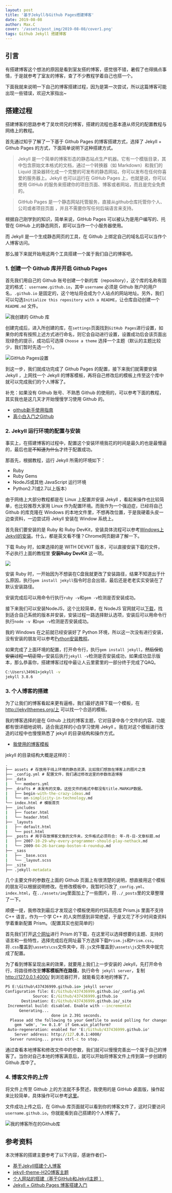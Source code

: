 ```yaml
---
layout: post
title: '基于Jekyll与Github Pages搭建博客'
date: 2019-08-08
author: Max.C
cover: '/assets/post_img/2019-08-08/cover1.png'
tags: Github Jekyll 搭建博客
---
```


## 引言
有搭建博客这个想法的原因是看到室友搭的博客，感觉很不错，暑假了也得搞点事情，于是就参考了室友的博客，查了不少教程学着自己也搭一个。

下面我就来说明一下自己的博客搭建过程，因为是第一次尝试，所以这篇博客可能出现一些错误，欢迎大家指出~

## 搭建过程
搭建博客的思路参考了吴坎师兄的博客，搭建的流程也基本遵从师兄的配置教程与网络上的教程。

首先通过知乎了解了一下基于 Github Pages 的博客搭建方式，选择了 Jekyll + Github Pages 的方式，下面简单说明下这种搭建方式。

> Jekyll 是一个简单的博客形态的静态站点生产机器。它有一个模版目录，其中包含原始文本格式的文档，通过一个转换器（如 Markdown）和我们的 Liquid 渲染器转化成一个完整的可发布的静态网站，你可以发布在任何你喜爱的服务器上。Jekyll 也可以运行在 GitHub Pages 上，也就是说，你可以使用 GitHub 的服务来搭建你的项目页面、博客或者网站，而且是完全免费的。

>GitHub Pages 是一个静态网站托管服务，直接从github仓库托管你个人、公司或者项目页面 ，并且不需要你写任何后端语言来支持。 

根据自己刚学到的知识，简单来说，GitHub Pages 可以被认为是用户编写的、托管在 GitHub 上的静态网页，即可以当作一个小服务器使用。

而 Jekyll 是一个生成静态网页的工具，在 Github 上绑定自己的域名后可以当作个人博客访问。

那么接下来就开始用这两个工具搭建一个属于我们自己的博客吧。


### 1. 创建一个 Github 库并开启 Github Pages
首先我们用自己的 Github 账号创建一个新的库（repository），这个库的名称有固定的格式： `username.github.io`，其中 `username` 必须是 Github 账户的用户名，`.github.io` 是固定的，这个地址将会成为个人站点的网站地址。另外，我们可以勾选`Initialize this repository with a README`，让仓库自动创建一个 `README.md` 文件。

![我创建的 Github 库](/assets/post_img/2019-08-08/微信截图_20190808185009.png)

创建完成后，进入所创建的库，在`settings`页面找到`GitHub Pages`进行设置，如果你的库有按照上述方式进行命名，则它会自动进行设置，设置成功后会该页面出现绿色的提示，成功后可选择 `Choose a theme` 选择一个主题（默认的主题比较少，我们暂时先选一个）。

![GitHub Pages设置](/assets/post_img/2019-08-08/微信截图_20190808185459.png)

到这一步，我们就成功完成了 Github Pages 的配置，接下来我们就需要安装 Jekyll ，上网找一个 Jekyll 的博客模板，再将自己修改后的模板上传至这个库中就可以完成我们的个人博客了。

补充：如果没有 Github 账号、不熟悉 Github 的使用的，可以参考下面的教程，其实我也是这几天才开始慢慢学习使用 Github 的。
- [github新手使用指南](https://blog.csdn.net/qq_37512323/article/details/80693445)
- [真小白入门之Github](https://blog.csdn.net/nmjuzi/article/details/82184818)


### 2. Jekyll 运行环境的配置与安装
事实上，在搭建博客的过程中，配置这个安装环境我花的时间是最久的也是最懵逼的，最后也是~~不知道为什么~~才终于配置成功。

那首先，根据教程，运行 Jekyll 所需的环境如下：

- Ruby
- Ruby Gems
- NodeJS或其他 JavaScript 运行环境
- Python2.7(或2.7以上版本）

由于网络上大部分教程都是在 Linux 上配置并安装 Jekyll ，看起来操作也比较简单，也比较推荐大家用 Linux 作为配置环境。而我作为一个强迫症，已经将自己 Github 的库克隆在 Windows 的本地文件里，不想再改位置，于是我硬着头皮一边查资料，一边尝试将 Jekyll 安装在 Window 系统上。

首先我们要安装的是 Ruby 和 Ruby DevKit，安装具体流程可以参考[Windows上Jekyll的安装](http://jekyll-windows.juthilo.com/1-ruby-and-devkit/)。什么，都是英文看不懂？Chrome网页翻译了解一下。

下载 Ruby 时，如果选择的是 WITH DEVKIT 版本，可以直接安装下载的文件，不必执行上面的教程里 **安装Ruby DevKit** 这一项。

![](/assets/post_img/2019-08-08/微信截图_20190808220740.png)

安装 Ruby 时，一开始因为不想装在C盘我就更改了安装路径，结果不知道出于什么原因，执行`gem install jekyll`指令时总会出错，最后还是老老实实安装在了默认安装路径。

安装完成后可以用命令行执行`ruby -v`和`gem -v`检测是否安装成功。

接下来我们可以安装NodeJS，这个比较简单，在 NodeJS 官网就可以[下载](https://nodejs.org/en/download/)，找到适合自己系统的版本并安装，安装过程一路选择默认选项，安装后可以用命令行执行`node -v `和`npm -v`检测是否安装成功。

我的 Windows 在之前就已经安装好了 Python 环境，所以这一次没有进行安装，没有安装的朋友可以参考[Python安装教程](https://baijiahao.baidu.com/s?id=1606573927720991570&wfr=spider&for=pc)。

如果完成了上面环境的配置，打开命令行，执行`gem install jekyll`，~~然后保佑安装过程一切正常，~~安装后执行`jekyll -v`检测是否安装成功，如果成功显示版本，那么恭喜你，搭建博客过程中最让人云里雾里的一部分终于完成了QAQ。

```cmd
C:\Users\34961>jekyll -v
jekyll 3.8.6
```


### 3. 个人博客的搭建
为了让我们的博客看起来更有逼格，我们最好选择下载一个模板，在 http://jekyllthemes.org/上 可以找一个合适的模板。

我的博客选择的是在 Github 上找的博客主题，它对目录中各个文件的内容、功能都有很详细地说明，适合我这样的小白学习使用 Jekyll 。我在对这个模板进行改造的过程中也慢慢熟悉了 jekyll 的目录结构和操作方式。
- [我使用的博客模板](https://github.com/kaeyleo/jekyll-theme-H2O#%E6%A0%87%E7%AD%BE)

 jekyll 的目录结构大概是这样的：
```cmd
.
├── assets # 存放用于线上环境的静态资源，比如我们想放在博客上的图片之类
├── _config.yml # 配置文件，我们通过修改这里的参数改造博客
├── _data
|   └── members.yml
├── _drafts # 未发布的文章。这些文件的格式中都没有title.MARKUP数据。
|   ├── begin-with-the-crazy-ideas.md
|   └── on-simplicity-in-technology.md
└── index.html # 模板首页
├── _includes
|   ├── footer.html
|   └── header.html
├── _layouts
|   ├── default.html
|   └── post.html
├── _posts # 用于存放博客文章的文件夹，文件格式必须符合: 年-月-日-文章标题.md
|   ├── 2007-10-29-why-every-programmer-should-play-nethack.md
|   └── 2009-04-26-barcamp-boston-4-roundup.md
├── _sass
|   ├── _base.scss
|   └── _layout.scss
├── _site
├── .jekyll-metadata
```

几个主要文件的参数在上面的 Github 页面上有很清楚的说明，想直接用这个模板的朋友可以根据说明修改。在修改模板中，我暂时只改了`_config.yml`、`index.html`，在`../assets/img`里面加上了一些图片，将`../_posts`里的文章整理了一下。

顺便一提，我修改到最后才发现这个模板使用的代码高亮库 Prism.js 里面不支持 C++ 语言，作为一个学 C++ 的人突然感到非常绝望，于是又花了不少时间查资料学着重新配置 Prism。（配置其实也挺简单的）

首先我们打开[这个网址](https://prismjs.com/download.html#themes=prism-okaidia&languages=markup+css+clike+javascript)进行 Prism 的下载，在这里可以选择想要的主题、支持的语言和一些特性，选择完成后在网址最下方选择下载`Prism.js`和`Prism.css`，将`.css`覆盖到`\assets\css`文件夹中，将`.js`文件覆盖到`\assets\js`文件夹中就完成了配置。

为了看到博客呈现出来的效果，就要用上我们上一步安装的 Jekyll，先打开命令行，将路径修改至**博客模板所在路径**，执行命令` jekyll server`，复制 http://127.0.0.1:4000/ 到浏览器打开，就能看见本地的博客了。

```cmd
PS E:\Github\437436999.github.io> jekyll server
Configuration file: E:/Github/437436999.github.io/_config.yml
            Source: E:/Github/437436999.github.io
       Destination: E:/Github/437436999.github.io/_site
 Incremental build: disabled. Enable with --incremental
      Generating...
                    done in 2.391 seconds.
  Please add the following to your Gemfile to avoid polling for changes:
    gem 'wdm', '>= 0.1.0' if Gem.win_platform?
 Auto-regeneration: enabled for 'E:/Github/437436999.github.io'
    Server address: http://127.0.0.1:4000/
  Server running... press ctrl-c to stop.
```

通过查看本地博客和修改文件中的参数，我们就可以慢慢完善出一个属于自己的博客了。当你对自己本地的博客满意后，就可以开始将博客文件上传到第一步创建的 Github 库中了。


### 4. 博客文件的上传
将文件上传至 Github 上的方法就不多赘述，我使用的是 GitHub 桌面版，操作起来比较简单，具体操作可以参考[这里](https://zhuanlan.zhihu.com/p/28321740)。

文件成功上传之后，在 Github 库页面就可以看到你的博客文件了，这时只要访问`username.github.io`，你就能看到自己搭建的个人博客了。

![我的博客所在的Github库](/assets/post_img/2019-08-08/微信截图_20190808205432.png)

## 参考资料
本次博客的搭建主要参考了以下内容，感谢作者们~
- [基于Jekyll搭建个人博客](https://wu-kan.github.io/posts/%E5%8D%9A%E5%AE%A2%E6%90%AD%E5%BB%BA/%E5%9F%BA%E4%BA%8EJekyll%E6%90%AD%E5%BB%BA%E4%B8%AA%E4%BA%BA%E5%8D%9A%E5%AE%A2)
- [jekyll-theme-H2O博客主题](https://github.com/kaeyleo/jekyll-theme-H2O)
- [个人网站的搭建（基于GitHub和Jekyll主题 ）](https://blog.csdn.net/qq_19799765/article/details/80869363)
- [Jekyll + Github Pages 博客搭建入门](https://www.jianshu.com/p/9f198d5779e6)
